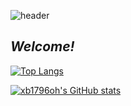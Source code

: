 ![header](https://capsule-render.vercel.app/api?type=waving&color=99FF99&height=200&section=header)
## _Welcome!_

[![Top Langs](https://github-readme-stats.vercel.app/api/top-langs/?username=xb1796oh&layout=compact)](https://github.com/xb1796oh/github-readme-stats)

[![xb1796oh's GitHub stats](https://github-readme-stats.vercel.app/api?username=xb1796oh)](https://github.com/xb1796oh/github-readme-stats) 

<!--
**xb1796oh/xb1796oh** is a ✨ _special_ ✨ repository because its `README.md` (this file) appears on your GitHub profile.

Here are some ideas to get you started:

- 🔭 I’m currently working on ...
- 🌱 I’m currently learning ...
- 👯 I’m looking to collaborate on ...
- 🤔 I’m looking for help with ...
- 💬 Ask me about ...
- 📫 How to reach me: ...
- 😄 Pronouns: ...
- ⚡ Fun fact: ...
-->
